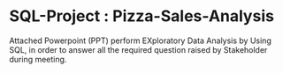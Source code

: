 # SQL-Project : Pizza-Sales-Analysis

Attached Powerpoint (PPT) perform EXploratory Data Analysis by Using SQL, in order to answer all the required question raised by Stakeholder during meeting.

